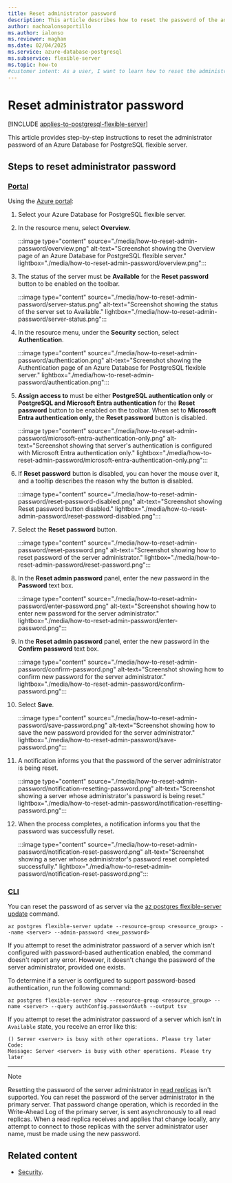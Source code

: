 ```yaml
---
title: Reset administrator password
description: This article describes how to reset the password of the administrator of an Azure Database for PostgreSQL flexible server.
author: nachoalonsoportillo
ms.author: ialonso
ms.reviewer: maghan
ms.date: 02/04/2025
ms.service: azure-database-postgresql
ms.subservice: flexible-server
ms.topic: how-to
#customer intent: As a user, I want to learn how to reset the administrator password of an Azure Database for PostgreSQL flexible server.
---
```


# Reset administrator password

[!INCLUDE [applies-to-postgresql-flexible-server](~/reusable-content/ce-skilling/azure/includes/postgresql/includes/applies-to-postgresql-flexible-server.md)]

This article provides step-by-step instructions to reset the administrator password of an Azure Database for PostgreSQL flexible server.

## Steps to reset administrator password

### [Portal](#tab/portal-reset-admin-password)

Using the [Azure portal](https://portal.azure.com/):

1. Select your Azure Database for PostgreSQL flexible server.

2. In the resource menu, select **Overview**.

    :::image type="content" source="./media/how-to-reset-admin-password/overview.png" alt-text="Screenshot showing the Overview page of an Azure Database for PostgreSQL flexible server." lightbox="./media/how-to-reset-admin-password/overview.png":::

3. The status of the server must be **Available** for the **Reset password** button to be enabled on the toolbar.

    :::image type="content" source="./media/how-to-reset-admin-password/server-status.png" alt-text="Screenshot showing the status of the server set to Available." lightbox="./media/how-to-reset-admin-password/server-status.png":::

4. In the resource menu, under the **Security** section, select **Authentication**.

    :::image type="content" source="./media/how-to-reset-admin-password/authentication.png" alt-text="Screenshot showing the Authentication page of an Azure Database for PostgreSQL flexible server." lightbox="./media/how-to-reset-admin-password/authentication.png":::

5. **Assign access to** must be either **PostgreSQL authentication only** or **PostgreSQL and Microsoft Entra authentication** for the **Reset password** button to be enabled on the toolbar. When set to **Microsoft Entra authentication only**, the **Reset password** button is disabled.

    :::image type="content" source="./media/how-to-reset-admin-password/microsoft-entra-authentication-only.png" alt-text="Screenshot showing that server's authentication is configured with Microsoft Entra authentication only." lightbox="./media/how-to-reset-admin-password/microsoft-entra-authentication-only.png":::

6. If **Reset password** button is disabled, you can hover the mouse over it, and a tooltip describes the reason why the button is disabled.

    :::image type="content" source="./media/how-to-reset-admin-password/reset-password-disabled.png" alt-text="Screenshot showing Reset password button disabled." lightbox="./media/how-to-reset-admin-password/reset-password-disabled.png":::

7. Select the **Reset password** button.

    :::image type="content" source="./media/how-to-reset-admin-password/reset-password.png" alt-text="Screenshot showing how to reset password of the server administrator." lightbox="./media/how-to-reset-admin-password/reset-password.png":::

8. In the **Reset admin password** panel, enter the new password in the **Password** text box.

    :::image type="content" source="./media/how-to-reset-admin-password/enter-password.png" alt-text="Screenshot showing how to enter new password for the server administrator." lightbox="./media/how-to-reset-admin-password/enter-password.png":::

9. In the **Reset admin password** panel, enter the new password in the **Confirm password** text box.

    :::image type="content" source="./media/how-to-reset-admin-password/confirm-password.png" alt-text="Screenshot showing how to confirm new password for the server administrator." lightbox="./media/how-to-reset-admin-password/confirm-password.png":::

10. Select **Save**.

    :::image type="content" source="./media/how-to-reset-admin-password/save-password.png" alt-text="Screenshot showing how to save the new password provided for the server administrator." lightbox="./media/how-to-reset-admin-password/save-password.png":::

11. A notification informs you that the password of the server administrator is being reset.

    :::image type="content" source="./media/how-to-reset-admin-password/notification-resetting-password.png" alt-text="Screenshot showing a server whose administrator's password is being reset." lightbox="./media/how-to-reset-admin-password/notification-resetting-password.png":::

12. When the process completes, a notification informs you that the password was successfully reset.

    :::image type="content" source="./media/how-to-reset-admin-password/notification-reset-password.png" alt-text="Screenshot showing a server whose administrator's password reset completed successfully." lightbox="./media/how-to-reset-admin-password/notification-reset-password.png":::

### [CLI](#tab/cli-reset-admin-password)

You can reset the password of as server via the [az postgres flexible-server update](/cli/azure/postgres/flexible-server#az-postgres-flexible-server-update) command.

```azurecli-interactive
az postgres flexible-server update --resource-group <resource_group> --name <server> --admin-password <new_password>
```

If you attempt to reset the administrator password of a server which isn't configured with password-based authentication enabled, the command doesn't report any error. However, it doesn't change the password of the server administrator, provided one exists.

To determine if a server is configured to support password-based authentication, run the following command:

```azurecli-interactive
az postgres flexible-server show --resource-group <resource_group> --name <server> --query authConfig.passwordAuth --output tsv
```

If you attempt to reset the administrator password of a server which isn't in `Available` state, you receive an error like this:

```output
() Server <server> is busy with other operations. Please try later
Code: 
Message: Server <server> is busy with other operations. Please try later
```

---

> [!NOTE]
> Resetting the password of the server administrator in [read replicas](concepts-read-replicas.md) isn't supported. You can reset the password of the server administrator in the primary server. That password change operation, which is recorded in the Write-Ahead Log of the primary server, is sent asynchronously to all read replicas. When a read replica receives and applies that change locally, any attempt to connect to those replicas with the server administrator user name, must be made using the new password.

## Related content

- [Security](concepts-security.md).
